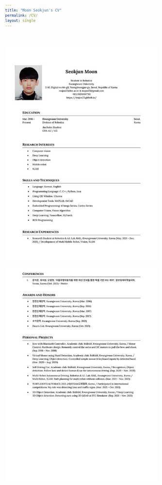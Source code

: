 ```yaml
---
title: "Moon Seokjun's CV"
permalink: /CV/
layout: single
---
```


<br><br>

![0001](/assets/images/CV/0001.jpg)
![0002](/assets/images/CV/0002.jpg)
